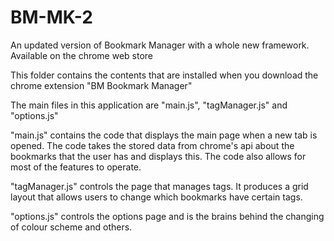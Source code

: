 # BM-MK-2
An updated version of Bookmark Manager with a whole new framework. Available on the chrome web store

This folder contains the contents that are installed when you download the chrome extension "BM Bookmark Manager"

The main files in this application are "main.js", "tagManager.js" and "options.js"

"main.js" contains the code that displays the main page when a new tab is opened. The code takes the stored data from chrome's
api about the bookmarks that the user has and displays this. The code also allows for most of the features to operate.

"tagManager.js" controls the page that manages tags. It produces a grid layout that allows users to change which bookmarks have 
certain tags.

"options.js" controls the options page and is the brains behind the changing of colour scheme and others.
